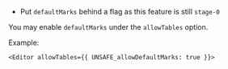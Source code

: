 - Put `defaultMarks` behind a flag as this feature is still `stage-0`

You may enable `defaultMarks` under the `allowTables` option.

Example:
```
<Editor allowTables={{ UNSAFE_allowDefaultMarks: true }}>
```

